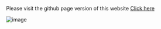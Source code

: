Please visit the github page version of this website <a href="https://nppn13.github.io/edu-website-design/">Click here</a>

![image](https://github.com/NPPN13/edu-website-design/assets/171139810/c58fcd5f-e00c-412a-a1c2-526443964b6a)
